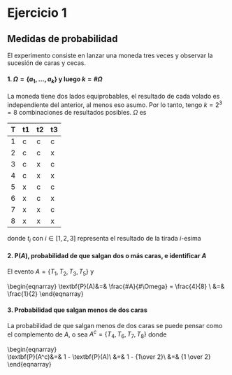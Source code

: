 # Ejercicio 1 
## Medidas de probabilidad

El experimento consiste en lanzar una moneda tres veces y observar la sucesión de caras y cecas.

#### 1. $\Omega = \{a_1, \dots, a_k\}$ y luego $k = \#\Omega$

La moneda tiene dos lados equiprobables, el resultado de cada volado es independiente del anterior, al menos eso asumo. Por lo tanto, tengo $k = 2^3 = 8$ combinaciones de resultados posibles. $\Omega$ es

T|t1|t2|t3
---|---|---|---
1 |c |c |c 
2 |c |c |x
3 |c |x |c
4 |c |x |x
5 |x |c |c
6 |x |c |x
7 |x |x |c
8 |x |x |x

donde $t_i$ con $i \in [1,2,3]$ representa el resultado de la tirada $i$-esima

#### 2. $\textbf{P}(A)$, probabilidad de que salgan dos o más caras, e identificar $A$

El evento $A = \{T_1, T_2, T_3, T_5\}$ y 

\begin{eqnarray} 
\textbf{P}(A)&=& \frac{\#A}{\#\Omega} = \frac{4}{8} \\
&=& \frac{1}{2}
\end{eqnarray}

#### 3. Probabilidad que salgan menos de dos caras

La probabilidad de que salgan menos de dos caras se puede pensar como el complemento de $A$, o sea $A^c = \{T_4, T_6, T_7, T_8\}$ donde

\begin{eqnarray}   
\textbf{P}(A^c)&=& 1 - \textbf{P}(A)\\
&=& 1 - {1\over 2}\\
&=& {1 \over 2}
\end{eqnarray}